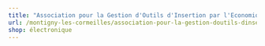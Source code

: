 ```yaml
---
title: "Association pour la Gestion d'Outils d'Insertion par l'Economique"
url: /montigny-les-cormeilles/association-pour-la-gestion-doutils-dinsertion-par-leconomique/
shop: électronique
---
```

